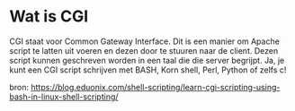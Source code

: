 # Wat is CGI
CGI staat voor Common Gateway Interface. Dit is een manier om Apache script te latten uit voeren en dezen door te stuuren naar de client. Dezen script kunnen geschreven worden in een taal die die server begrijpt. Ja, je kunt een CGI script schrijven met BASH, Korn shell, Perl, Python of zelfs c!

bron: https://blog.eduonix.com/shell-scripting/learn-cgi-scripting-using-bash-in-linux-shell-scripting/